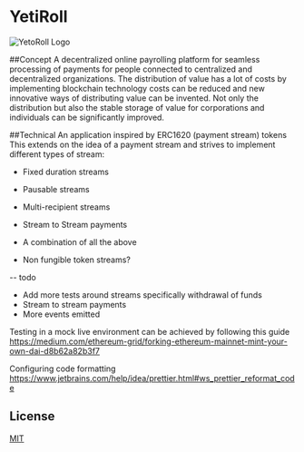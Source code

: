 # YetiRoll
![YetoRoll Logo](https://i.imgur.com/QpYl9Xq.png)

##Concept
A decentralized online payrolling platform for seamless processing of payments for people connected to centralized and decentralized organizations.
The distribution of value has a lot of costs by implementing blockchain technology costs can be reduced and new innovative ways of distributing value can be invented. Not only the distribution but also the stable storage of value for corporations and individuals can be significantly improved.

##Technical
An application inspired by ERC1620 (payment stream) tokens
This extends on the idea of a payment stream and strives to implement different types of stream:

- Fixed duration streams
- Pausable streams
- Multi-recipient streams
- Stream to Stream payments

- A combination of all the above

- Non fungible token streams?


-- todo

- Add more tests around streams specifically withdrawal of funds
- Stream to stream payments
- More events emitted


Testing in a mock live environment can be achieved by following this guide
https://medium.com/ethereum-grid/forking-ethereum-mainnet-mint-your-own-dai-d8b62a82b3f7

Configuring code formatting
https://www.jetbrains.com/help/idea/prettier.html#ws_prettier_reformat_code

## License
[MIT](https://choosealicense.com/licenses/mit/)


